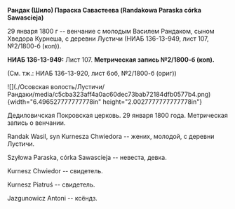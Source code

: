 **Рандак (Шило) Параска Савастеева (Randakowa Paraska córka
Sawascieja)**

29 января 1800 г -- венчание с молодым Василем Рандаком, сыном Хведора
Курнеша, с деревни Лустичи (НИАБ 136-13-949, лист 107, №2/1800-б (коп)).

**НИАБ 136-13-949:** Лист 107. **Метрическая запись №2/1800-б (коп).**

(См. тж.: НИАБ 136-13-920, лист 6об, №2/1800-б (ориг))

![](./Осовская волость/Лустичи/Рандаки/media/c5cba323aff4a0ac60dec73bab72184dfb0577b4.png){width="6.496527777777778in"
height="2.0027777777777778in"}

Дедиловичская Покровская церковь. 29 января 1800 года. Метрическая
запись о венчании.

Randak Wasil, syn Kurnesza Chwiedora -- жених, молодой, с деревни
Лустичи.

Szyłowa Paraska, córka Sawascieja -- невеста, девка.

Kurnesz Chwiedor -- свидетель.

Kurnesz Piatruś -- свидетель.

Jazgunowicz Antoni -- ксёндз.

